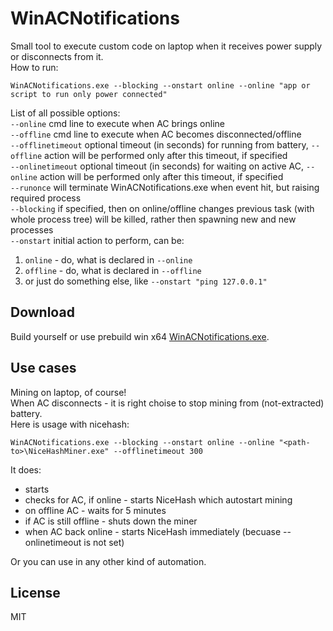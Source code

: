 # WinACNotifications
Small tool to execute custom code on laptop when it receives power supply or disconnects from it.    
How to run:

```shell
WinACNotifications.exe --blocking --onstart online --online "app or script to run only power connected"
```

List of all possible options:  
`--online` cmd line to execute when AC brings online  
`--offline` cmd line to execute when AC becomes disconnected/offline  
`--offlinetimeout` optional timeout (in seconds) for running from battery, `--offline` action will be performed only after this timeout, if specified  
`--onlinetimeout` optional timeout (in seconds) for waiting on active AC, `--online` action will be performed only after this timeout, if specified  
`--runonce` will terminate WinACNotifications.exe when event hit, but raising required process  
`--blocking` if specified, then on online/offline changes previous task (with whole process tree) will be killed, rather then spawning new and new processes  
`--onstart` initial action to perform, can be:  
1. `online` - do, what is declared in `--online`
2.  `offline` - do, what is declared in `--offline`
3. or just do something else, like `--onstart "ping 127.0.0.1"`

## Download
Build yourself or use prebuild win x64 [WinACNotifications.exe](dist/WinACNotifications.exe "WinACNotifications.exe").

## Use cases
 Mining on laptop, of course!  
 When AC disconnects - it is right choise to stop mining from (not-extracted) battery.  
 Here is usage with nicehash:
```shell
WinACNotifications.exe --blocking --onstart online --online "<path-to>\NiceHashMiner.exe" --offlinetimeout 300
```
It does:
- starts
- checks for AC, if online - starts NiceHash which autostart mining
- on offline AC - waits for 5 minutes
- if AC is still offline - shuts down the miner
- when AC back online - starts NiceHash immediately (becuase --onlinetimeout is not set) 

Or you can use in any other kind of automation.

## License
MIT
